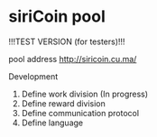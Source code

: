 # siriCoin pool

!!!TEST VERSION (for testers)!!!

pool address
http://siricoin.cu.ma/

Development
1. Define work division (In progress)
2. Define reward division
3. Define communication protocol
4. Define language

